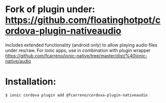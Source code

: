 
# Fork of plugin under: https://github.com/floatinghotpot/cordova-plugin-nativeaudio
Includes extended functionality (android only) to allow playing audio files under res/raw.
For ionic apps, use in combination with plugin wrapper https://github.com/fcarreno/ionic-native/tree/master/dist/%40ionic-native/audio


# Installation: 
```
$ ionic cordova plugin add @fcarreno/cordova-plugin-nativeaudio
```
